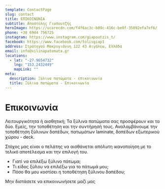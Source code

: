 ```yaml
---
template: ContactPage
slug: contact
title: ΕΠΙΚΟΙΝΩΝΙΑ
subtitle: Αποστόλης Γιαπουτζής
heroImage: https://ucarecdn.com/f4f6ac3c-b09c-416c-be0f-35092efa7ef6/
phone: +30 6944 756725
instagram: https://www.instagram.com/giapoutzis_t/
facebook: https://www.facebook.com/tolisgiap1
address: Στρατηγού Μακρυγιάννη 122 43 Αιγάλεω, Ελλάδα
email: info@xilinapatomata.gr
locations:
  - lat: "-27.9654732"
    lng: "153.2432449"
    mapLink: ""
meta:
  description: Ξύλινα πατώματα - επικοινωνία
  title: Ξύλινα πατώματα - Επικοινωνία
---
```

# Επικοινωνία

Λειτουργικότητα ή αισθητική; Τα ξύλινα πατώματα σας προσφέρουν και τα δύο. Εμείς, την τοποθέτηση και την συντήρησή τους. Αναλαμβάνουμε την τοποθέτηση ξύλινων δαπέδων, πατωμάτων laminate, δαπέδων εξωτερικού χώρου - deck.

Στόχος μας είναι ο πελάτης να αισθάνεται απόλυτη ικανοποίηση με το τελικό αποτέλεσμα και την επιλογή του.

* Γιατί να επιλέξω ξύλινο πάτωμα; 
* Τι είδος ξύλου να επιλέξω για το πάτωμά μου;
* Πόσο θα μου κοστίσει η τοποθέτηση ξύλινου δαπέδου;

Μην διστάσετε να επικοινωνήσετε μαζί μας